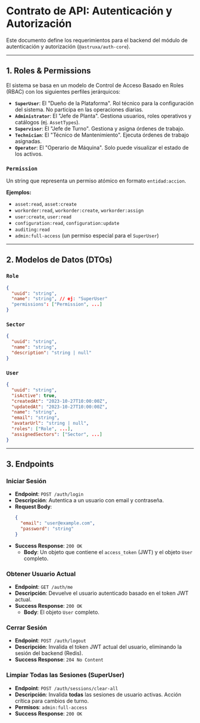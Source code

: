 # Contrato de API: Autenticación y Autorización

Este documento define los requerimientos para el backend del módulo de autenticación y autorización (`@astruxa/auth-core`).

---

## 1. Roles & Permissions

El sistema se basa en un modelo de Control de Acceso Basado en Roles (RBAC) con los siguientes perfiles jerárquicos:

-   **`SuperUser`**: El "Dueño de la Plataforma". Rol técnico para la configuración del sistema. No participa en las operaciones diarias.
-   **`Administrator`**: El "Jefe de Planta". Gestiona usuarios, roles operativos y catálogos (ej. `AssetTypes`).
-   **`Supervisor`**: El "Jefe de Turno". Gestiona y asigna órdenes de trabajo.
-   **`Technician`**: El "Técnico de Mantenimiento". Ejecuta órdenes de trabajo asignadas.
-   **`Operator`**: El "Operario de Máquina". Solo puede visualizar el estado de los activos.

### `Permission`

Un string que representa un permiso atómico en formato `entidad:accion`.

**Ejemplos:**
- `asset:read`, `asset:create`
- `workorder:read`, `workorder:create`, `workorder:assign`
- `user:create`, `user:read`
- `configuration:read`, `configuration:update`
- `auditing:read`
- `admin:full-access` (un permiso especial para el `SuperUser`)

---

## 2. Modelos de Datos (DTOs)

### `Role`

```json
{
  "uuid": "string",
  "name": "string", // ej: "SuperUser"
  "permissions": ["Permission", ...]
}
```

### `Sector`

```json
{
  "uuid": "string",
  "name": "string",
  "description": "string | null"
}
```

### `User`

```json
{
  "uuid": "string",
  "isActive": true,
  "createdAt": "2023-10-27T10:00:00Z",
  "updatedAt": "2023-10-27T10:00:00Z",
  "name": "string",
  "email": "string",
  "avatarUrl": "string | null",
  "roles": ["Role", ...],
  "assignedSectors": ["Sector", ...]
}
```

---

## 3. Endpoints

### Iniciar Sesión

-   **Endpoint**: `POST /auth/login`
-   **Descripción**: Autentica a un usuario con email y contraseña.
-   **Request Body**:
    ```json
    {
      "email": "user@example.com",
      "password": "string"
    }
    ```
-   **Success Response**: `200 OK`
    -   **Body**: Un objeto que contiene el `access_token` (JWT) y el objeto `User` completo.

### Obtener Usuario Actual

-   **Endpoint**: `GET /auth/me`
-   **Descripción**: Devuelve el usuario autenticado basado en el token JWT actual.
-   **Success Response**: `200 OK`
    -   **Body**: El objeto `User` completo.

### Cerrar Sesión

-   **Endpoint**: `POST /auth/logout`
-   **Descripción**: Invalida el token JWT actual del usuario, eliminando la sesión del backend (Redis).
-   **Success Response**: `204 No Content`

### Limpiar Todas las Sesiones (SuperUser)

-   **Endpoint**: `POST /auth/sessions/clear-all`
-   **Descripción**: Invalida **todas** las sesiones de usuario activas. Acción crítica para cambios de turno.
-   **Permisos**: `admin:full-access`
-   **Success Response**: `200 OK`
